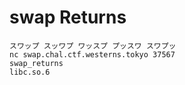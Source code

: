 # swap Returns
```
スワップ スッワプ ワッスプ プッスワ スワプッ
nc swap.chal.ctf.westerns.tokyo 37567
swap_returns
libc.so.6
```
